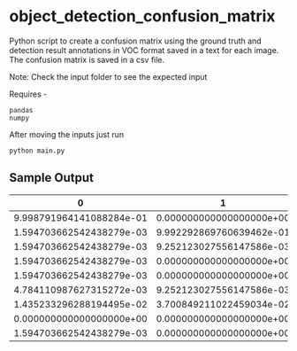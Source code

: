# object_detection_confusion_matrix
Python script to create a confusion matrix using the ground truth and detection result annotations in VOC format saved in a text for each image. The confusion matrix is saved in a csv file.

Note: Check the input folder to see the expected input

Requires - 

```
pandas
numpy
```

After moving the inputs just run

```
python main.py
```

## Sample Output

|0|1|2|3|4|5|6|7|8|
|---|---|---|---|---|---|---|---|---|
| 9.998791964141088284e-01 | 0.000000000000000000e+00 | 0.000000000000000000e+00 | 4.950252419806492991e-03 | 3.235077240413130641e-03 | 3.719683170880681844e-02 | 0.000000000000000000e+00 | 0.000000000000000000e+00 | 0.000000000000000000e+00 |
| 1.594703662542438279e-03 | 9.992292869760639462e-01 | 4.426989514189717811e-02 | 0.000000000000000000e+00 | 0.000000000000000000e+00 | 0.000000000000000000e+00 | 2.576626505603323292e-01 | 0.000000000000000000e+00 | 0.000000000000000000e+00 |
| 1.594703662542438279e-03 | 9.252123027556147586e-03 | 9.739376931217378353e-01 | 0.000000000000000000e+00 | 0.000000000000000000e+00 | 4.091651487968749890e-01 | 0.000000000000000000e+00 | 0.000000000000000000e+00 | 0.000000000000000000e+00 |
| 1.594703662542438279e-03 | 0.000000000000000000e+00 | 2.213494757094858906e-02 | 9.999509888009114889e-01 | 0.000000000000000000e+00 | 1.859841585440340922e-02 | 0.000000000000000000e+00 | 0.000000000000000000e+00 | 0.000000000000000000e+00 |
| 1.594703662542438279e-03 | 0.000000000000000000e+00 | 0.000000000000000000e+00 | 4.950252419806492991e-03 | 9.996388672876573844e-01 | 0.000000000000000000e+00 | 0.000000000000000000e+00 | 4.472135954999579277e-01 | 9.999500037496875104e-03 |
| 4.784110987627315272e-03 | 9.252123027556147586e-03 | 2.213494757094858767e-01 | 4.950252419806492991e-03 | 0.000000000000000000e+00 | 9.113223768657671142e-01 | 0.000000000000000000e+00 | 0.000000000000000000e+00 | 0.000000000000000000e+00 |
| 1.435233296288194495e-02 | 3.700849211022459034e-02 | 0.000000000000000000e+00 | 0.000000000000000000e+00 | 0.000000000000000000e+00 | 1.859841585440340922e-02 | 9.662349396012462899e-01 | 0.000000000000000000e+00 | 0.000000000000000000e+00 |
| 0.000000000000000000e+00 | 0.000000000000000000e+00 | 0.000000000000000000e+00 | 0.000000000000000000e+00 | 6.470154480826261281e-03 | 0.000000000000000000e+00 | 0.000000000000000000e+00 | 8.944271909999158554e-01 | 0.000000000000000000e+00 |
| 1.594703662542438279e-03 | 0.000000000000000000e+00 | 0.000000000000000000e+00 | 4.950252419806492991e-03 | 2.588061792330504512e-02 | 0.000000000000000000e+00 | 0.000000000000000000e+00 | 0.000000000000000000e+00 | 9.999500037496875660e-01 |



